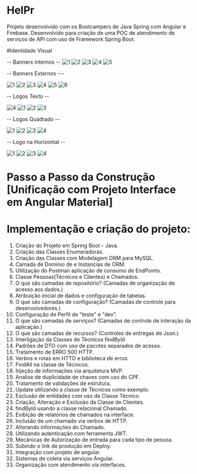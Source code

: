 # HelPr
Projeto desenvolvido com os Bootcampers de Java Spring com Angular e Firebase. Desenvolvido para criação de uma POC de atendimento de serviços de API com uso de Framework Spring Boot. 

#Identidade Visual

-- Banners internos --
![1](https://user-images.githubusercontent.com/31005408/175540233-f385fa20-1cf9-44c1-86e5-161c9fdc0a9f.png)
![2](https://user-images.githubusercontent.com/31005408/175540237-dd9c8a51-20bb-4268-b707-8541b1bdf48f.png)
![3](https://user-images.githubusercontent.com/31005408/175540242-0f130914-ee1f-44f4-8a4d-11456f885bf4.png)
![4](https://user-images.githubusercontent.com/31005408/175540247-74ab6d49-060b-4175-8aa5-3c8193cf412b.png)
![5](https://user-images.githubusercontent.com/31005408/175540248-a08ce583-7ed1-4222-a24b-ffb87f6b3171.png)

-- Banners Externos ---

![1](https://user-images.githubusercontent.com/31005408/175540397-a844e2c4-ac57-4a1a-a51f-7d31ede6f26a.png)
![2](https://user-images.githubusercontent.com/31005408/175540401-07cf1da8-88df-4c2a-9e77-ed27ed9af95a.png)
![3](https://user-images.githubusercontent.com/31005408/175540409-b7d65619-1210-4e47-965f-048043ced82b.png)
![4](https://user-images.githubusercontent.com/31005408/175540417-f205b59a-a7ce-4988-94fa-f8b9931367d7.png)
![5](https://user-images.githubusercontent.com/31005408/175540421-a054a76a-c76e-4ba8-88b1-0525269039e8.png)
![6](https://user-images.githubusercontent.com/31005408/175540425-6ade06c3-f3ae-4fec-bc1f-7defd6d4c975.png)

-- Logos Texto --

![4](https://user-images.githubusercontent.com/31005408/175540486-1e533114-e594-48e0-8332-dcd5b3bb5509.png)
![1](https://user-images.githubusercontent.com/31005408/175540475-3e0ed730-2794-4a60-a0df-2441eaae2ec5.png)
![2](https://user-images.githubusercontent.com/31005408/175540479-601ce4ae-3a51-46ec-8010-35513b15a9bd.png)
![3](https://user-images.githubusercontent.com/31005408/175540484-d0a0db47-b4fb-4760-b9a9-450965151d4f.png)

-- Logos Quadrado --

![1](https://user-images.githubusercontent.com/31005408/175540569-ba81b652-a198-426d-9362-606a35b3a6ca.png)
![2](https://user-images.githubusercontent.com/31005408/175540571-a754053a-a11c-4733-bc36-e17d22bc2070.png)
![3](https://user-images.githubusercontent.com/31005408/175540574-9d72bed8-746c-42b7-aaae-8f5dc28ac8e8.png)
![4](https://user-images.githubusercontent.com/31005408/175540575-9c1f0cd5-2847-45d6-8888-d780d38b0aa2.png)

-- Logo na Horizontal --

![1](https://user-images.githubusercontent.com/31005408/175540636-a2b67183-55dd-440b-a1f8-5d6484b008ea.png)
![2](https://user-images.githubusercontent.com/31005408/175540643-fd6af55f-8bd8-4d48-85d1-110052e7c88a.png)
![3](https://user-images.githubusercontent.com/31005408/175540645-52cdd905-d842-48b6-b0e4-6cb937238b3f.png)
![4](https://user-images.githubusercontent.com/31005408/175540647-91db59e2-d906-477b-bfc4-70ceb1a8a348.png)


# Passo a Passo da Construção [Unificação com Projeto Interface em Angular Material]

# Implementação e criação do projeto:
1.  Criação do Projeto em Spring Boot - Java.
2.  Criação das Classes Enumeradoras.
3.  Criação das Classes com Modelagem ORM para MySQL.
4.  Camada de Domínio de e Instancias de ORM.
5.  Utilização do Postman aplicação de consumo de EndPoints.
6.  Classe Pessoas(Técnicos e Clientes) e Chamados.
7.  O que são camadas de repositório? (Camadas de organização de acesso aos dados.)
8.  Atribuição inicial de dados e configuração de tabelas.
9.  O que são camadas de configuração? (Camadas de controle para desenvolvedores.)
10.  Configuração de Perfil de "teste" e "dev".
11.  O que são camadas de serviços? (Camadas de controle de interação da aplicação.)
12.  O que são camadas de recursos? (Controles de entregas de Json.)
13.  Interligação da Classes de Técnicos findById
14.  Padrões de DTO com uso de pacotes separados de acesso.
15.  Tratamento de ERRO 500 HTTP.
16.  Verbos e rotas em HTTO e biblioteca de erros.
17.  FindAll na classe de Técnicos.
18.  Injeção de informações via arquitetura MVP.
19.  Analise de duplicidade de chaves com uso do CPF.
20.  Tratamento de validações de estrutura.
21.  Update utilizando a classe de Técnicos como exemplo.
22.  Exclusão de entidades com uso da Classe Técnico.
23.  Criação, Alteração e Exclusão da Classe de Clientes.
24.  findById usando a classe relacional Chamado.
25.  Exibição de relatórios de chamados na interface.
26.  Inclusão de um chamado via verbos de HTTP.
27.  Alterando informações do Chamado.
28.  Utilizando autenticação com ferramenta JWT.
29.  Mecânicas de Autorização de entrada para cada tipo de pessoa.
30.  Subindo o link de produção em Deploy.
31.  Integração com projeto de angular.
32.  Sistemas de coleta via serviços Angular.
33.  Organização com atendimento via interfaces.
